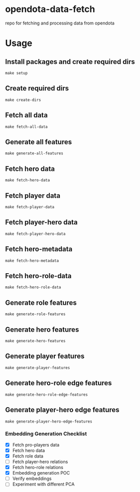 # opendota-data-fetch
repo for fetching and processing data from opendota 

# Usage
## Install packages and create required dirs
```
make setup
```

## Create required dirs
```
make create-dirs
```

## Fetch all data
```
make fetch-all-data
```

## Generate all features
```
make generate-all-features
```

## Fetch hero data
```
make fetch-hero-data
```

## Fetch player data
```
make fetch-player-data
```

## Fetch player-hero data
```
make fetch-player-hero-data
```

## Fetch hero-metadata
```
make fetch-hero-metadata
```

## Fetch hero-role-data
```
make fetch-hero-role-data
```

## Generate role features
```
make generate-role-features
```

## Generate hero features
```
make generate-hero-features
```

## Generate player features
```
make generate-player-features
```

## Generate hero-role edge features
```
make generate-hero-role-edge-features
```

## Generate player-hero edge features
```
make generate-player-hero-edge-features
```


### Embedding Generation Checklist

- [x] Fetch pro-players data
- [x] Fetch hero data
- [x] Fetch role data
- [ ] Fetch player-hero relations
- [x] Fetch hero-role relations
- [x] Embedding generation POC
- [ ] Verify embeddings
- [ ] Experiment with different PCA